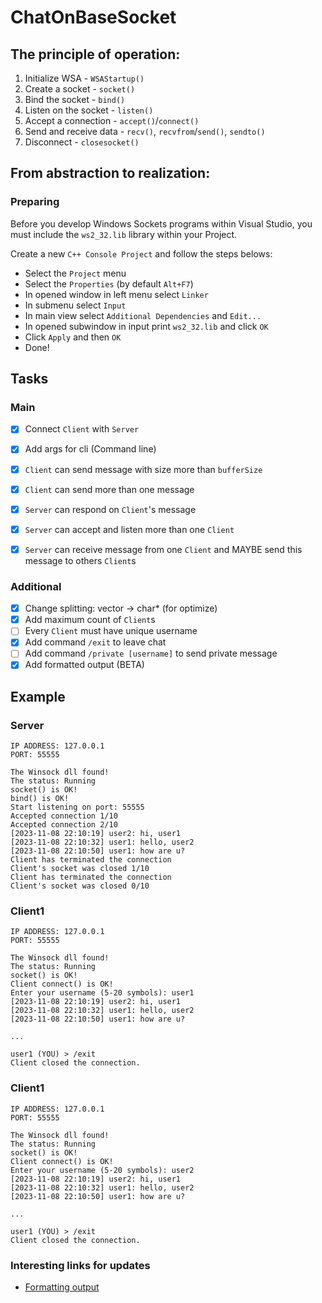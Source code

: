 # ChatOnBaseSocket

## The principle of operation:
1. Initialize WSA - `WSAStartup()`
2. Create a socket - `socket()`
3. Bind the socket - `bind()`
4. Listen on the socket - `listen()`
5. Accept a connection - `accept()`/`connect()`
6. Send and receive data - `recv()`, `recvfrom`/`send()`, `sendto()`
7. Disconnect - `closesocket()`

## From abstraction to realization:

### Preparing
Before you develop Windows Sockets programs within Visual Studio, you must include the `ws2_32.lib` library within your Project.

Create a new `C++ Console Project` and follow the steps belows:
- Select the `Project` menu
- Select the `Properties` (by default `Alt+F7`)
- In opened window in left menu select `Linker`
- In submenu select `Input`
- In main view select `Additional Dependencies` and `Edit...`
- In opened subwindow in input print `ws2_32.lib` and click `OK`
- Click `Apply` and then `OK`
- Done!

## Tasks

### Main
- [x] Connect `Client` with `Server`
- [x] Add args for cli (Command line)
- [x] `Client` can send message with size more than `bufferSize`
- [x] `Client` can send more than one message
- [x] `Server` can respond on `Client`'s message

- [x] `Server` can accept and listen more than one `Client`
- [x] `Server` can receive message from one `Client` and MAYBE send this message to others `Client`s 


### Additional
- [x] Change splitting: vector<string> -> char* (for optimize)
- [x] Add maximum count of `Client`s
- [ ] Every `Client` must have unique username
- [x] Add command `/exit` to leave chat
- [ ] Add command `/private [username]` to send private message
- [x] Add formatted output (BETA)

## Example

### Server
```
IP ADDRESS: 127.0.0.1
PORT: 55555

The Winsock dll found!
The status: Running
socket() is OK!
bind() is OK!
Start listening on port: 55555
Accepted connection 1/10
Accepted connection 2/10
[2023-11-08 22:10:19] user2: hi, user1
[2023-11-08 22:10:32] user1: hello, user2
[2023-11-08 22:10:50] user1: how are u?
Client has terminated the connection
Client's socket was closed 1/10
Client has terminated the connection
Client's socket was closed 0/10
```

### Client1
```
IP ADDRESS: 127.0.0.1
PORT: 55555

The Winsock dll found!
The status: Running
socket() is OK!
Client connect() is OK!
Enter your username (5-20 symbols): user1
[2023-11-08 22:10:19] user2: hi, user1
[2023-11-08 22:10:32] user1: hello, user2
[2023-11-08 22:10:50] user1: how are u?

...

user1 (YOU) > /exit
Client closed the connection.
```

### Client1
```
IP ADDRESS: 127.0.0.1
PORT: 55555

The Winsock dll found!
The status: Running
socket() is OK!
Client connect() is OK!
Enter your username (5-20 symbols): user2
[2023-11-08 22:10:19] user2: hi, user1
[2023-11-08 22:10:32] user1: hello, user2
[2023-11-08 22:10:50] user1: how are u?

...

user1 (YOU) > /exit
Client closed the connection.
```

### Interesting links for updates

- [Formatting output](https://ru.stackoverflow.com/questions/1243530/%D0%9A%D0%B0%D0%BA-%D0%BE%D0%B4%D0%BD%D0%BE%D0%B2%D1%80%D0%B5%D0%BC%D0%B5%D0%BD%D0%BD%D0%BE-%D0%B2%D0%B2%D0%BE%D0%B4%D0%B8%D1%82%D1%8C-%D0%B8-%D0%B2%D1%8B%D0%B2%D0%BE%D0%B4%D0%B8%D1%82%D1%8C-%D0%B4%D0%B0%D0%BD%D0%BD%D1%8B%D0%B5-%D0%B2-%D0%BA%D0%BE%D0%BD%D1%81%D0%BE%D0%BB%D1%8C-python?ysclid=lomiqw8bly490441757)
